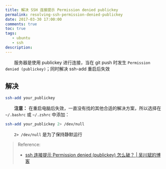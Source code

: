 ```yaml
---
title: 解决 SSH 连接提示 Permission denied publickey
permalink: resolving-ssh-permission-denied-publickey
date: 2017-03-30 17:00:00
comments: true
toc: true
tags:
   - ubuntu
   - ssh
description:
---
```

&emsp;&emsp;服务器是使用 publickey 进行连接，当在 git push 时发生 `Permission denied (publickey)`；同时解决 ssh-add 重启后失效
<!--more -->
## 解决
``` bash
ssh-add your_publickey
```
&emsp;&emsp;**注意：** 在重启电脑后失效，一直没有找的其他合适的解决方案，所以选择在 `~/.bashrc` 或 `~/.zshrc` 中添加：
``` bash
ssh-add your_publickey 2> /dev/null
```
&emsp;&emsp;`2> /dev/null` 是为了保持静默运行

> Reference:
> - [ssh 连接提示 Permission denied (publickey) 怎么破？ | 吴川斌的博客](http://www.mr-wu.cn/ssh-permission-denied-publickey/)
